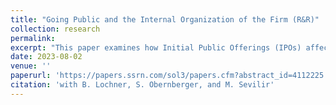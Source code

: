 ```yaml
---
title: "Going Public and the Internal Organization of the Firm (R&R)" 
collection: research
permalink: 
excerpt: "This paper examines how Initial Public Offerings (IPOs) affect firms’ internal organization. We find that IPO firms transform into more hierarchical and standardized organizations, characterized by additional layers, more managers, smaller control spans, and larger administrative functions. These changes occur mostly in preparation for the IPO, are specific to equity financing through an IPO, and cannot be explained by growth. IPO firms with higher human capital risk and stricter listing requirements display larger hierarchical changes. Our results highlight that firms need to reduce dependence on key individuals' human capital and to manage increased operational complexity when transitioning to public markets. "
date: 2023-08-02
venue: ''
paperurl: 'https://papers.ssrn.com/sol3/papers.cfm?abstract_id=4112225'
citation: 'with B. Lochner, S. Obernberger, and M. Sevilir'
---
```

